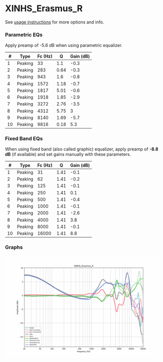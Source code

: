 # XINHS_Erasmus_R
See [usage instructions](https://github.com/jaakkopasanen/AutoEq#usage) for more options and info.

### Parametric EQs
Apply preamp of -5.6 dB when using parametric equalizer.

|   # | Type    |   Fc (Hz) |    Q |   Gain (dB) |
|-----|---------|-----------|------|-------------|
|   1 | Peaking |        33 | 1.1  |        -0.3 |
|   2 | Peaking |       283 | 0.64 |        -0.3 |
|   3 | Peaking |       943 | 1.6  |        -0.8 |
|   4 | Peaking |      1572 | 1.18 |        -0.7 |
|   5 | Peaking |      1817 | 5.01 |        -0.6 |
|   6 | Peaking |      1918 | 1.85 |        -2.9 |
|   7 | Peaking |      3272 | 2.76 |        -3.5 |
|   8 | Peaking |      4312 | 5.75 |         3   |
|   9 | Peaking |      8140 | 1.69 |        -5.7 |
|  10 | Peaking |      9816 | 0.18 |         5.3 |

### Fixed Band EQs
When using fixed band (also called graphic) equalizer, apply preamp of **-8.8 dB** (if available) and set gains manually with these parameters.

|   # | Type    |   Fc (Hz) |    Q |   Gain (dB) |
|-----|---------|-----------|------|-------------|
|   1 | Peaking |        31 | 1.41 |        -0.1 |
|   2 | Peaking |        62 | 1.41 |        -0.2 |
|   3 | Peaking |       125 | 1.41 |        -0.1 |
|   4 | Peaking |       250 | 1.41 |         0.1 |
|   5 | Peaking |       500 | 1.41 |        -0.4 |
|   6 | Peaking |      1000 | 1.41 |        -0.1 |
|   7 | Peaking |      2000 | 1.41 |        -2.6 |
|   8 | Peaking |      4000 | 1.41 |         3.8 |
|   9 | Peaking |      8000 | 1.41 |        -0.1 |
|  10 | Peaking |     16000 | 1.41 |         8.8 |

### Graphs
![](./XINHS_Erasmus_R.png)
